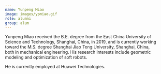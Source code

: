```yaml
---
name: Yunpeng Miao
image: images/ypmiao.gif
role: alumni
group: alum
---
```


Yunpeng Miao received the B.E. degree from the East China University of Science and Technology, Shanghai, China, in 2019, and is currently working toward the M.S. degree Shanghai Jiao Tong University, Shanghai, China, both in mechanical engineering.
His research interests include geometric modeling and optimization of soft robots.

He is currently employed at Huawei Technologies.


